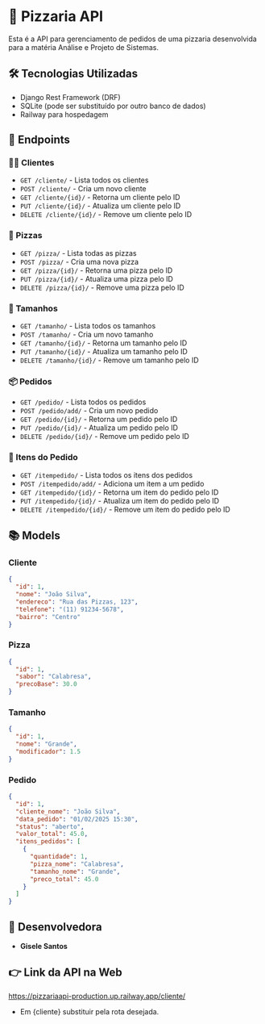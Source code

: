 # 🍕 Pizzaria API

Esta é a API para gerenciamento de pedidos de uma pizzaria desenvolvida para a matéria Análise e Projeto de Sistemas.

## 🛠️ Tecnologias Utilizadas

- Django Rest Framework (DRF)
- SQLite (pode ser substituído por outro banco de dados)
- Railway para hospedagem

## 📃 Endpoints

### 👨‍💼 Clientes

- `GET /cliente/` - Lista todos os clientes
- `POST /cliente/` - Cria um novo cliente
- `GET /cliente/{id}/` - Retorna um cliente pelo ID
- `PUT /cliente/{id}/` - Atualiza um cliente pelo ID
- `DELETE /cliente/{id}/` - Remove um cliente pelo ID

### 🍕 Pizzas

- `GET /pizza/` - Lista todas as pizzas
- `POST /pizza/` - Cria uma nova pizza
- `GET /pizza/{id}/` - Retorna uma pizza pelo ID
- `PUT /pizza/{id}/` - Atualiza uma pizza pelo ID
- `DELETE /pizza/{id}/` - Remove uma pizza pelo ID

### 📏 Tamanhos

- `GET /tamanho/` - Lista todos os tamanhos
- `POST /tamanho/` - Cria um novo tamanho
- `GET /tamanho/{id}/` - Retorna um tamanho pelo ID
- `PUT /tamanho/{id}/` - Atualiza um tamanho pelo ID
- `DELETE /tamanho/{id}/` - Remove um tamanho pelo ID

### 📦 Pedidos

- `GET /pedido/` - Lista todos os pedidos
- `POST /pedido/add/` - Cria um novo pedido
- `GET /pedido/{id}/` - Retorna um pedido pelo ID
- `PUT /pedido/{id}/` - Atualiza um pedido pelo ID
- `DELETE /pedido/{id}/` - Remove um pedido pelo ID

### 🛒 Itens do Pedido

- `GET /itempedido/` - Lista todos os itens dos pedidos
- `POST /itempedido/add/` - Adiciona um item a um pedido
- `GET /itempedido/{id}/` - Retorna um item do pedido pelo ID
- `PUT /itempedido/{id}/` - Atualiza um item do pedido pelo ID
- `DELETE /itempedido/{id}/` - Remove um item do pedido pelo ID

## 📚 Models

### Cliente

```json
{
  "id": 1,
  "nome": "João Silva",
  "endereco": "Rua das Pizzas, 123",
  "telefone": "(11) 91234-5678",
  "bairro": "Centro"
}
```

### Pizza

```json
{
  "id": 1,
  "sabor": "Calabresa",
  "precoBase": 30.0
}
```

### Tamanho

```json
{
  "id": 1,
  "nome": "Grande",
  "modificador": 1.5
}
```

### Pedido

```json
{
  "id": 1,
  "cliente_nome": "João Silva",
  "data_pedido": "01/02/2025 15:30",
  "status": "aberto",
  "valor_total": 45.0,
  "itens_pedidos": [
    {
      "quantidade": 1,
      "pizza_nome": "Calabresa",
      "tamanho_nome": "Grande",
      "preco_total": 45.0
    }
  ]
}
```

## 👤 Desenvolvedora

- **Gisele Santos**

## 👉 Link da API na Web

https://pizzariaapi-production.up.railway.app/cliente/

- Em {cliente} substituir pela rota desejada.
